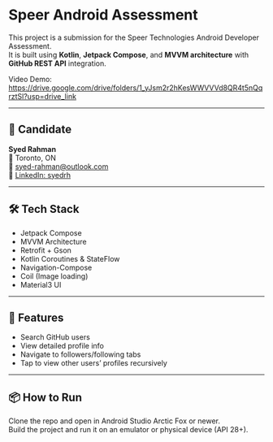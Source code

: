 # Speer Android Assessment

This project is a submission for the Speer Technologies Android Developer Assessment.  
It is built using **Kotlin**, **Jetpack Compose**, and **MVVM architecture** with **GitHub REST API** integration.

Video Demo: https://drive.google.com/drive/folders/1_yJsm2r2hKesWWVVVd8QR4t5nQqrztSl?usp=drive_link

---

## 👤 Candidate

**Syed Rahman**  
📍 Toronto, ON  
📧 syed-rahman@outlook.com  
🔗 [LinkedIn: syedrh](https://www.linkedin.com/in/syedrh)


---

## 🛠 Tech Stack

- Jetpack Compose
- MVVM Architecture
- Retrofit + Gson
- Kotlin Coroutines & StateFlow
- Navigation-Compose
- Coil (Image loading)
- Material3 UI

---

## 🚀 Features

- Search GitHub users
- View detailed profile info
- Navigate to followers/following tabs
- Tap to view other users’ profiles recursively

---

## 📦 How to Run

Clone the repo and open in Android Studio Arctic Fox or newer.  
Build the project and run it on an emulator or physical device (API 28+).

